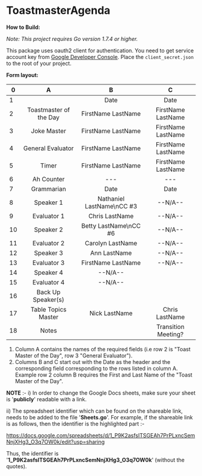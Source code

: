 # ToastmasterAgenda

**How to Build:**

*Note: This project requires Go version 1.7.4 or higher.*

This package uses oauth2 client for authentication. You need to get service account key from [Google Developer Console](https://console.developers.google.com/project). Place the ``client_secret.json`` to the root of your project.

**Form layout:**

|0| A | B | C |
|-|:---:|:---:|:---:|
|1||Date|Date|
|2|Toastmaster of the Day|FirstName LastName|FirstName LastName|
|3|Joke Master|FirstName LastName|FirstName LastName|
|4|General Evaluator|FirstName LastName|FirstName LastName|
|5|Timer|FirstName LastName|FirstName LastName|
|6|Ah Counter|---|---|
|7|Grammarian|Date|Date|
|8|Speaker 1|Nathaniel LastName\nCC #3 |--N/A--|
|9|Evaluator 1|Chris LastName|--N/A--|
|10|Speaker 2|Betty LastName\nCC #6|--N/A--|
|11|Evaluator 2|Carolyn LastName	|--N/A--|
|12|Speaker 3|Ann LastName|--N/A--|
|13|Evaluator 3|FirstName LastName|--N/A--|
|14|Speaker 4|--N/A--||
|15|Evaluator 4|--N/A--||
|16|Back Up Speaker(s)|||
|17|Table Topics Master|Nick LastName|Chris LastName|
|18|Notes||Transition Meeting?|


1. Column A contains the names of the required fields (i.e row 2 is "Toast Master of the Day", row 3 "General Evaluator"). 
2. Columns B and C start out with the Date as the header and the corresponding field corresponding to the rows listed in column A. Example row 2 column B requires the First and Last Name of the "Toast Master of the Day".


**NOTE** :-
i) In order to change the Google Docs sheets, make sure your sheet is '**publicly**' readable with a link.

ii) The spreadsheet identifier which can be found on the shareable link, needs to be added to the file '**Sheets.go**'. For example, if the shareable link is as follows, then the identifier is the highlighted part :-

https://docs.google.com/spreadsheets/d/1_P9K2asfsITSGEAh7PrPLxncSemNnjXHg3_O3q7OW0k/edit?usp=sharing

Thus, the identifier is '**1_P9K2asfsITSGEAh7PrPLxncSemNnjXHg3_O3q7OW0k**' (without the quotes).
